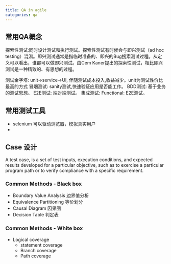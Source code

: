 ```yaml
---
title: QA in agile
categories: qa
---
```


## 常用QA概念 ##

探索性测试:同时设计测试和执行测试。探索性测试有时候会与即兴测试（ad hoc testing）混淆。即兴测试通常是指临时准备的、即兴的Bug搜索测试过程。从定义可以看出，谁都可以做即兴测试。由Cem Kaner提出的探索性测试，相比即兴测试是一种精致的、有思想的过程。

测试金字塔: unit->service->UI, 伴随测试成本投入,收益减少。unit为测试性价比最高的方式
冒烟测试: sanity测试,快速验证应用是否能工作。
BDD测试: 基于业务的测试思想。
E2E测试: 端对端测试。
集成测试:
Functional: E2E测试。

## 常用测试工具
- selenium 可以驱动浏览器，模拟真实用户
-

## Case 设计 ##

A test case, is a set of test inputs, execution conditions, and expected results developed for a particular objective, such as to exercise a particular program path or to verify compliance with a specific requirement.

### Common Methods - Black box

- Boundary Value Analysis 边界值分析
- Equivalence Partitioning 等价划分
- Causal Diagram 因果图
- Decision Table 判定表

### Common Methods - White box

- Logical coverage
    - statement coverage
    - Branch coverage
    - Path coverage






